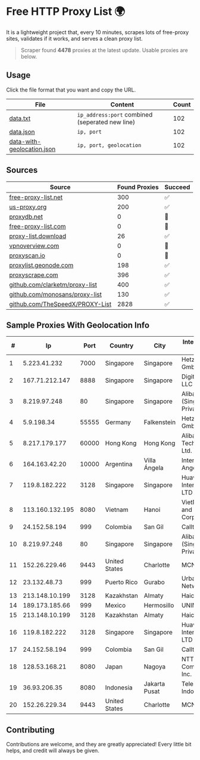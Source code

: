 
# Free HTTP Proxy List 🌍

It is a lightweight project that, every 10 minutes, scrapes lots of free-proxy sites, validates if it works, and serves a clean proxy list.


> Scraper found **4478** proxies at the latest update. Usable proxies are below.

## Usage

Click the file format that you want and copy the URL.


|File|Content|Count|
|----|-------|-----|
|[data.txt](https://raw.githubusercontent.com/themiralay/Proxy-List-World/master/data.txt)|`ip_address:port` combined (seperated new line)|102|
|[data.json](https://raw.githubusercontent.com/themiralay/Proxy-List-World/master/data.json)|`ip, port`|102|
|[data-with-geolocation.json](https://raw.githubusercontent.com/themiralay/Proxy-List-World/master/data-with-geolocation.json)|`ip, port, geolocation`|102|

## Sources

|Source|Found Proxies|Succeed|
|------|-------------|-------|
|[free-proxy-list.net](https://free-proxy-list.net)|300|✅|
|[us-proxy.org](https://www.us-proxy.org)|200|✅|
|[proxydb.net](http://proxydb.net)|0|🚫|
|[free-proxy-list.com](https://free-proxy-list.com/?page=&port=&type%5B%5D=http&type%5B%5D=https&up_time=0&search=Search)|0|🚫|
|[proxy-list.download](https://www.proxy-list.download/HTTP)|26|✅|
|[vpnoverview.com](https://vpnoverview.com/privacy/anonymous-browsing/free-proxy-servers)|0|🚫|
|[proxyscan.io](https://www.proxyscan.io)|0|🚫|
|[proxylist.geonode.com](https://proxylist.geonode.com/api/proxy-list?limit=300&page=1&sort_by=lastChecked&sort_type=desc&protocols=http,https)|198|✅|
|[proxyscrape.com](https://api.proxyscrape.com/v2/?request=displayproxies&protocol=http&timeout=10000&country=all&ssl=all&anonymity=all)|396|✅|
|[github.com/clarketm/proxy-list](https://raw.githubusercontent.com/clarketm/proxy-list/master/proxy-list-raw.txt)|400|✅|
|[github.com/monosans/proxy-list](https://raw.githubusercontent.com/monosans/proxy-list/main/proxies/http.txt)|130|✅|
|[github.com/TheSpeedX/PROXY-List](https://raw.githubusercontent.com/TheSpeedX/PROXY-List/master/http.txt)|2828|✅|


## Sample Proxies With Geolocation Info

|#|Ip|Port|Country|City|Internet Service Provider|
|-|--|----|-------|----|-------------------------|
|1|5.223.41.232|7000|Singapore|Singapore|Hetzner Online GmbH|
|2|167.71.212.147|8888|Singapore|Singapore|DigitalOcean, LLC|
|3|8.219.97.248|80|Singapore|Singapore|Alibaba Cloud (Singapore) Private Limited|
|4|5.9.198.34|55555|Germany|Falkenstein|Hetzner Online GmbH|
|5|8.217.179.177|60000|Hong Kong|Hong Kong|Alibaba (US) Technology Co., Ltd.|
|6|164.163.42.20|10000|Argentina|Villa Ángela|Interret Villa Angela SRL|
|7|119.8.182.222|3128|Singapore|Singapore|Huawei International Pte. LTD|
|8|113.160.132.195|8080|Vietnam|Hanoi|VietNam Post and Telecom Corporation|
|9|24.152.58.194|999|Colombia|San Gil|Calltopbx S.A.S.|
|10|8.219.97.248|80|Singapore|Singapore|Alibaba Cloud (Singapore) Private Limited|
|11|152.26.229.46|9443|United States|Charlotte|MCNC|
|12|23.132.48.73|999|Puerto Rico|Gurabo|Urban Wifi Networks LLC|
|13|213.148.10.199|3128|Kazakhstan|Almaty|Haicom Limited|
|14|189.173.185.66|999|Mexico|Hermosillo|UNINET|
|15|213.148.10.199|3128|Kazakhstan|Almaty|Haicom Limited|
|16|119.8.182.222|3128|Singapore|Singapore|Huawei International Pte. LTD|
|17|24.152.58.194|999|Colombia|San Gil|Calltopbx S.A.S.|
|18|128.53.168.21|8080|Japan|Nagoya|NTT PC Communications, Inc.|
|19|36.93.206.35|8080|Indonesia|Jakarta Pusat|Telekomunikasi Indonesia|
|20|152.26.229.34|9443|United States|Charlotte|MCNC|



## Contributing

Contributions are welcome, and they are greatly appreciated! Every
little bit helps, and credit will always be given.


